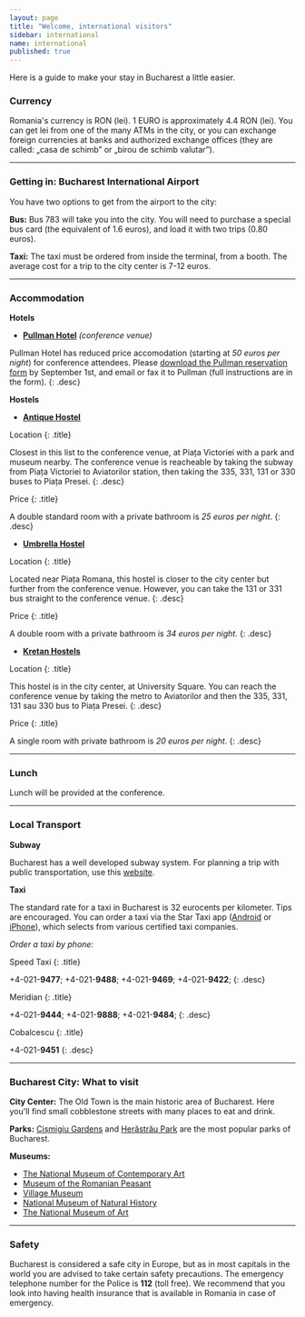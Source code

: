 ```yaml
---
layout: page
title: "Welcome, international visitors"
sidebar: international
name: international
published: true
---
```


Here is a guide to make your stay in Bucharest a little easier. 


### Currency

Romania's currency is RON (lei). 1 EURO is approximately 4.4 RON (lei). You can get lei from one of the many ATMs in the city, or you can exchange foreign currencies at banks and authorized exchange offices (they are called: „casa de schimb” or „birou de schimb valutar”).

* * *

### Getting in: Bucharest International Airport

You have two options to get from the airport to the city:

**Bus:** Bus 783 will take you into the city. You will need to purchase a special bus card (the equivalent of 1.6 euros), and load it with two trips (0.80 euros). 

**Taxi:** The taxi must be ordered from inside the terminal, from a booth. The average cost for a trip to the city center is 7-12 euros. 


* * *

### Accommodation

**Hotels**

- **[Pullman Hotel](http://www.accorhotels.com/gb/hotel-1714-pullman-bucharest-world-trade-center/index.shtml)** *(conference venue)*

Pullman Hotel has reduced price accomodation (starting at *50 euros per night*) for conference attendees. Please [download the Pullman reservation form](http://www.decatorevista.ro/storytelling/2013/assets/Pullman_Formular_cazare.pdf) by September 1st, and email or fax it to Pullman (full instructions are in the form).
{: .desc}


**Hostels**

- **[Antique Hostel](http://www.booking.com/hotel/ro/antique-hostel.en-gb.html)** 

Location
{: .title}

Closest in this list to the conference venue, at Piața Victoriei with a park and museum nearby. The conference venue is reacheable by taking the subway from Piața Victoriei to Aviatorilor station, then taking the 335, 331, 131 or 330 buses to Piața Presei.
{: .desc}

Price
{: .title}

A double standard room with a private bathroom is *25 euros per night*.
{: .desc}

- **[Umbrella Hostel](http://www.booking.com/hotel/ro/umbrella-hostel.en-gb.html)** 

Location
{: .title}

Located near Piața Romana, this hostel is closer to the city center but further from the conference venue. However, you can take the 131 or 331 bus straight to the conference venue.
{: .desc}
    
Price
{: .title}

A double room with a private bathroom is *34 euros per night*.
{: .desc}

- **[Kretan Hostels](http://www.booking.com/hotel/ro/kretan-hostel.en-gb.html)** 
	
Location
{: .title}

This hostel is in the city center, at University Square. You can reach the conference venue by taking the metro to Aviatorilor and then the 335, 331, 131 sau 330 bus to Piața Presei.
{: .desc}
    
Price
{: .title}

A single room with private bathroom is *20 euros per night*.
{: .desc}

* * *

### Lunch

Lunch will be provided at the conference.


* * *

### Local Transport

**Subway**

Bucharest has a well developed subway system. For planning a trip with public transportation, use this [website](http://transporturban.ro/en/bucuresti/). 

**Taxi**

The standard rate for a taxi in Bucharest is 32 eurocents per kilometer. Tips are encouraged. You can order a taxi via the Star Taxi app ([Android](https://play.google.com/store/apps/details?id=ro.startaxi.android.client) or [iPhone](http://itunes.apple.com/ro/app/star-taxi/id564195177?mt=8&uo=4)), which selects from various certified taxi companies.

*Order a taxi by phone:*

Speed Taxi
{: .title}

+4-021-**9477**; +4-021-**9488**; +4-021-**9469**; +4-021-**9422**;
{: .desc}

Meridian
{: .title}

+4-021-**9444**; +4-021-**9888**; +4-021-**9484**;
{: .desc}

Cobalcescu
{: .title}

+4-021-**9451**
{: .desc}


* * *

### Bucharest City: What to visit

**City Center:** The Old Town is the main historic area of Bucharest. Here you'll find small cobblestone streets with many places to eat and drink.

**Parks:** [Cișmigiu Gardens](http://goo.gl/maps/omtss) and [Herăstrău Park](http://goo.gl/maps/pb6Xe) are the most popular parks of Bucharest. 

**Museums:** 

- [The National Museum of Contemporary Art](http://www.mnac.ro/) 
- [Museum of the Romanian Peasant](http://www.muzeultaranuluiroman.ro/home.html)
- [Village Museum](http://www.muzeul-satului.ro/)
- [National Museum of Natural History](http://www.antipa.ro/en)
- [The National Museum of Art](http://www.mnar.arts.ro/Home)


* * *

### Safety
Bucharest is considered a safe city in Europe, but as in most capitals in the world you are advised to take certain safety precautions. The emergency telephone number for the Police is **112** (toll free).
We recommend that you look into having health insurance that is available in Romania in case of emergency. 
